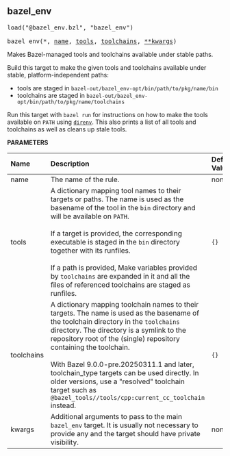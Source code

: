 <!-- Generated with Stardoc: http://skydoc.bazel.build -->



<a id="bazel_env"></a>

## bazel_env

<pre>
load("@bazel_env.bzl", "bazel_env")

bazel_env(*, <a href="#bazel_env-name">name</a>, <a href="#bazel_env-tools">tools</a>, <a href="#bazel_env-toolchains">toolchains</a>, <a href="#bazel_env-kwargs">**kwargs</a>)
</pre>

Makes Bazel-managed tools and toolchains available under stable paths.

Build this target to make the given tools and toolchains available under stable,
platform-independent paths:

* tools are staged in `bazel-out/bazel_env-opt/bin/path/to/pkg/name/bin`
* toolchains are staged in `bazel-out/bazel_env-opt/bin/path/to/pkg/name/toolchains`

Run this target with `bazel run` for instructions on how to make the tools available on `PATH`
using [`direnv`](https://direnv.net/). This also prints a list of all tools and toolchains as
well as cleans up stale tools.


**PARAMETERS**


| Name  | Description | Default Value |
| :------------- | :------------- | :------------- |
| <a id="bazel_env-name"></a>name |  The name of the rule.   |  none |
| <a id="bazel_env-tools"></a>tools |  A dictionary mapping tool names to their targets or paths. The name is used as the basename of the tool in the `bin` directory and will be available on `PATH`.<br><br>If a target is provided, the corresponding executable is staged in the `bin` directory together with its runfiles.<br><br>If a path is provided, Make variables provided by `toolchains` are expanded in it and all the files of referenced toolchains are staged as runfiles.   |  `{}` |
| <a id="bazel_env-toolchains"></a>toolchains |  A dictionary mapping toolchain names to their targets. The name is used as the basename of the toolchain directory in the `toolchains` directory. The directory is a symlink to the repository root of the (single) repository containing the toolchain.<br><br>With Bazel 9.0.0-pre.20250311.1 and later, toolchain_type targets can be used directly. In older versions, use a "resolved" toolchain target such as `@bazel_tools//tools/cpp:current_cc_toolchain` instead.   |  `{}` |
| <a id="bazel_env-kwargs"></a>kwargs |  Additional arguments to pass to the main `bazel_env` target. It is usually not necessary to provide any and the target should have private visibility.   |  none |


